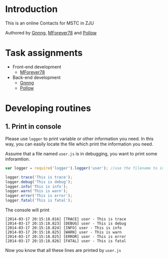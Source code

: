 # Introduction

This is an online Contacts for MSTC in ZJU

Authored by [Gnnng], [MForever78] and [Pollow]

# Task assignments

- Front-end development
	- [MForever78]
- Back-end development
	- [Gnnng]
	- [Pollow]


# Developing routines

## 1. Print in console

Please use `logger` to print variable or other information you need. In this way, you can easily locate the file which print the information you need.

Assume that a file named `user.js` is in debugging, you want to print some inforamtion.

```javascript
var logger = require('logger').logger('user'); //use the filename to initialize the logger

logger.trace('This is trace');
logger.debug('This is debug');
logger.info('This is info');
logger.warn('This is warn');
logger.error('This is error');
logger.fatal('This is fatal');
```

The console will print 
```
[2014-03-17 20:15:18.816] [TRACE] user - This is trace
[2014-03-17 20:15:18.823] [DEBUG] user - This is debug
[2014-03-17 20:15:18.824] [INFO] user - This is info
[2014-03-17 20:15:18.825] [WARN] user - This is warn
[2014-03-17 20:15:18.825] [ERROR] user - This is error
[2014-03-17 20:15:18.826] [FATAL] user - This is fatal

```

Now you know that all these lines are printed by `user.js`
















[Gnnng]:https://github.com/Gnnng
[MForever78]:https://github.com/MForever78
[Pollow]:https://github.com/Pollow

